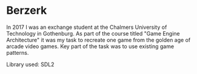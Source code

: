 # Berzerk

In 2017 I was an exchange student at the Chalmers University of Technology in Gothenburg. As part of the course titled "Game Engine Architecture" it was my task to recreate one game from the golden age of arcade video games. Key part of the task was to use existing game patterns.

Library used: SDL2



